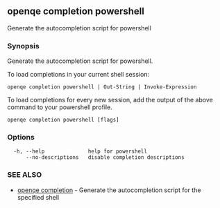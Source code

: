 ## openqe completion powershell

Generate the autocompletion script for powershell

### Synopsis

Generate the autocompletion script for powershell.

To load completions in your current shell session:

	openqe completion powershell | Out-String | Invoke-Expression

To load completions for every new session, add the output of the above command
to your powershell profile.


```
openqe completion powershell [flags]
```

### Options

```
  -h, --help              help for powershell
      --no-descriptions   disable completion descriptions
```

### SEE ALSO

* [openqe completion](openqe_completion.md)	 - Generate the autocompletion script for the specified shell

